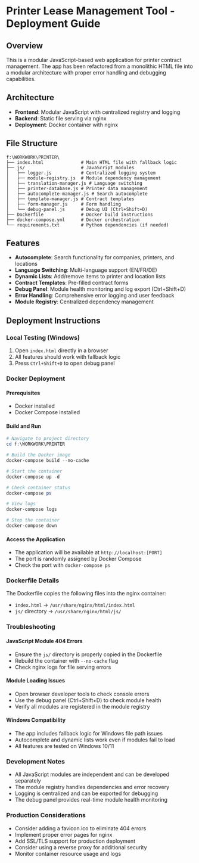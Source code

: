 # Printer Lease Management Tool - Deployment Guide

## Overview
This is a modular JavaScript-based web application for printer contract management. The app has been refactored from a monolithic HTML file into a modular architecture with proper error handling and debugging capabilities.

## Architecture
- **Frontend**: Modular JavaScript with centralized registry and logging
- **Backend**: Static file serving via nginx
- **Deployment**: Docker container with nginx

## File Structure
```
f:\WORKWORK\PRINTER\
├── index.html              # Main HTML file with fallback logic
├── js/                     # JavaScript modules
│   ├── logger.js           # Centralized logging system
│   ├── module-registry.js  # Module dependency management
│   ├── translation-manager.js # Language switching
│   ├── printer-database.js # Printer data management
│   ├── autocomplete-manager.js # Search autocomplete
│   ├── template-manager.js # Contract templates
│   ├── form-manager.js     # Form handling
│   └── debug-panel.js      # Debug UI (Ctrl+Shift+D)
├── Dockerfile              # Docker build instructions
├── docker-compose.yml      # Docker orchestration
└── requirements.txt        # Python dependencies (if needed)
```

## Features
- **Autocomplete**: Search functionality for companies, printers, and locations
- **Language Switching**: Multi-language support (EN/FR/DE)
- **Dynamic Lists**: Add/remove items to printer and location lists
- **Contract Templates**: Pre-filled contract forms
- **Debug Panel**: Module health monitoring and log export (Ctrl+Shift+D)
- **Error Handling**: Comprehensive error logging and user feedback
- **Module Registry**: Centralized dependency management

## Deployment Instructions

### Local Testing (Windows)
1. Open `index.html` directly in a browser
2. All features should work with fallback logic
3. Press `Ctrl+Shift+D` to open debug panel

### Docker Deployment

#### Prerequisites
- Docker installed
- Docker Compose installed

#### Build and Run
```powershell
# Navigate to project directory
cd f:\WORKWORK\PRINTER

# Build the Docker image
docker-compose build --no-cache

# Start the container
docker-compose up -d

# Check container status
docker-compose ps

# View logs
docker-compose logs

# Stop the container
docker-compose down
```

#### Access the Application
- The application will be available at `http://localhost:[PORT]`
- The port is randomly assigned by Docker Compose
- Check the port with `docker-compose ps`

### Dockerfile Details
The Dockerfile copies the following files into the nginx container:
- `index.html` → `/usr/share/nginx/html/index.html`
- `js/` directory → `/usr/share/nginx/html/js/`

### Troubleshooting

#### JavaScript Module 404 Errors
- Ensure the `js/` directory is properly copied in the Dockerfile
- Rebuild the container with `--no-cache` flag
- Check nginx logs for file serving errors

#### Module Loading Issues
- Open browser developer tools to check console errors
- Use the debug panel (Ctrl+Shift+D) to check module health
- Verify all modules are registered in the module registry

#### Windows Compatibility
- The app includes fallback logic for Windows file path issues
- Autocomplete and dynamic lists work even if modules fail to load
- All features are tested on Windows 10/11

### Development Notes
- All JavaScript modules are independent and can be developed separately
- The module registry handles dependencies and error recovery
- Logging is centralized and can be exported for debugging
- The debug panel provides real-time module health monitoring

### Production Considerations
- Consider adding a favicon.ico to eliminate 404 errors
- Implement proper error pages for nginx
- Add SSL/TLS support for production deployment
- Consider using a reverse proxy for additional security
- Monitor container resource usage and logs
